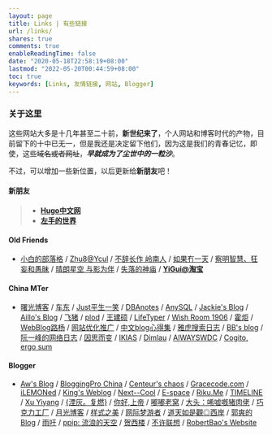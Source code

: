 ```yaml
---
layout: page
title: Links | 有些链接
url: /links/
shares: true
comments: true
enableReadingTime: false
date: "2020-05-18T22:58:19+08:00"
lastmod: "2022-05-20T00:44:59+08:00"
toc: true
keywords: [Links, 友情链接, 网站, Blogger]
---
```

### 关于这里

这些网站大多是十几年甚至二十前，**新世纪来了**，个人网站和博客时代的产物，目前留下的十中已无一，但是我还是决定留下他们，因为这是我们的青春记忆，即使，这些~~域名或者网址~~，***早就成为了尘世中的一粒沙***。

不过，可以增加一些新位置，以后更新给**新朋友**吧！
<!--more-->
#### 新朋友

> - **[Hugo中文网](https://gohugo.cn)**
> - **[左手的世界](https://risehere.net/)**

#### Old Friends

- [小白的部落格](http://baipig.blogspot.com/) / [Zhu8@Ycul](http://zhu8.ycool.com/) / [不辞长作 岭南人](http://wikijiayin.blogspot.com/) / [如果冇一天](http://jeremiah.ycool.com/) / [察明智慧、狂妄和愚昧](http://d8j.ycool.com/) / [晴朗星空 与影为伴](http://appleangel.ycool.com/) / [失落的神庙](http://pengjianping.com/) / [**YiGui@淘宝**](http://toco.taobao.com/)

#### China MTer

- [曙光博客](http://www.hinn.cn/) / [车东](http://www.chedong.com/) / [Just平生一笑](http://www.thinkjam.org/zoptuno/) / [DBAnotes](http://www.dbanotes.net/) / [AnySQL](http://www.anysql.net/) / [Jackie's Blog](http://www.yelingyang.com/) / [Aillo's Blog](http://www.aillo.cn/) / [飞猪](http://www.flypig.org/) / [plod](http://plod.popoever.com/) / [王建硕](http://home.wangjianshuo.com/cn/) / [LifeTyper](http://www.lifetyper.com/) / [Wish Room 1906](http://www.junchenwu.com/) / [霍炬](http://blog.devep.net/virushuo/) / [WebBlog路杨](http://easun.org/) / [网站优化推广](http://seo.g2soft.net/) / [中文blog心得集](http://blog.cnblog.org/) / [雅虎搜索日志](http://ysearcblog.cn/) / [BB's blog](http://bblog.biz/) / [阮一峰的网络日志](http://www.ruanyifeng.com/blog/) / [因思而变](http://www.xdanger.com/) / [IKIAS](http://www.ikias.com/) / [Dimlau](http://www.dimlau.com/) / [AlWAYSWDC](http://alwayswdc.com/blog/) / [Cogito, ergo sum](http://www.sothink.cn/)

#### Blogger

- [Aw's Blog](http://www.awflasher.com/blog) / [BloggingPro China](http://www.wordpresscn.com/) / [Centeur's chaos](http://justmymemo.com/) / [Gracecode.com](http://www.gracecode.com/) / [iLEMONed](http://www.ilemoned.com/) / [King's Weblog](http://welog.org/) / [Next--Cool](http://www.nextcool.cn/) / [E-space](http://e-spacy.com/) / [Riku.Me](http://riku.me/) / [TIMELINE](http://lidan.net/blog/) / [Xu Yiyang](http://xuyiyang.com/) / [{湮灰。复燃}](http://www.xyforever.org/ash/) / [你好,上帝](http://www.higod.cn/) / [嘟嘟老窝](http://www.duduwolf.com/) / [大头：唏嘘嘅猪肉佬](http://www.bighead.cn/) / [巧克力工厂](http://bemike.org/) / [月光博客](http://www.williamlong.info/) / [样式之美](http://www.aoao.org.cn/) / [网际梦游者](http://www.rolly.cn/) / [道天如是觀◎西岸](http://farbank.net/) / [郭爽的Blog](http://blog.guoshuang.com/) / [雨吁](http://yx.takeback.net/) / [ppip: 流浪的天空](http://www.happysky.org/) / [贺西楼](http://www.hexilou.com/) / [不许联想](http://www.wangxiaofeng.net/) / [RobertBao's Website](http://www.robertbao.com/)